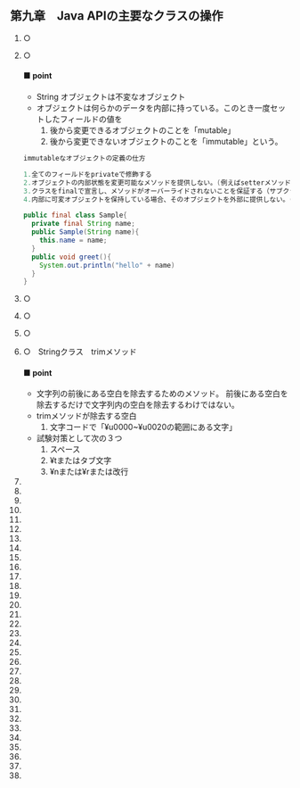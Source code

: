 ## 第九章　Java APIの主要なクラスの操作
1. ○
2. ○
     #### ■ point
     - String オブジェクトは不変なオブジェクト
     - オブジェクトは何らかのデータを内部に持っている。このとき一度セットしたフィールドの値を
        1. 後から変更できるオブジェクトのことを「mutable」
        2. 後から変更できないオブジェクトのことを「immutable」という。
      ```java
      immutableなオブジェクトの定義の仕方

      1.全てのフィールドをprivateで修飾する
      2.オブジェクトの内部状態を変更可能なメソッドを提供しない。(例えばsetterメソッドを提供しない)
      3.クラスをfinalで宣言し、メソッドがオーバーライドされないことを保証する（サブクラスからの変更を防ぐ）
      4.内部に可変オブジェクトを保持している場合、そのオブジェクトを外部に提供しない。（例えばgetterを提供しない）

      public final class Sample{
        private final String name;
        public Sample(String name){
          this.name = name;
        }
        public void greet(){
          System.out.println("hello" + name)
        }
      } 
      ```
    
3. ○
4. ○
5. ○
6. ○　Stringクラス　trimメソッド
    #### ■ point
    - 文字列の前後にある空白を除去するためのメソッド。
      前後にある空白を除去するだけで文字列内の空白を除去するわけではない。
    - trimメソッドが除去する空白
      1. 文字コードで「¥u0000~¥u0020の範囲にある文字」
    - 試験対策として次の３つ
      1. スペース
      2. ¥tまたはタブ文字
      3. ¥nまたは¥rまたは改行
7. 
8. 
9. 
10. 
11. 
12. 
13. 
14. 
15. 
16. 
17. 
18. 
19. 
20. 
21. 
22. 
23. 
24. 
25. 
26. 
27. 
28. 
29. 
30. 
31. 
32. 
33. 
34. 
35. 
36. 
37. 
38. 
 
